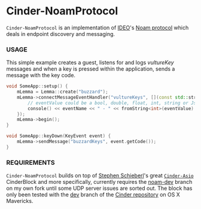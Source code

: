# Cinder-NoamProtocol
`Cinder-NoamProtocol` is an implementation of [IDEO](http://www.ideo.com)'s [Noam protocol](http://noam.io/) which deals in endpoint discovery and messaging.

### USAGE
This simple example creates a guest, listens for and logs *vultureKey* messages and when a key is pressed within the application, sends a message with the key code.
```C++
void SomeApp::setup() {
    mLemma = Lemma::create("buzzard");
    mLemma->connectMessageEventHandler("vultureKeys", [](const std::string& eventName, const std::string& eventValue) {
        // eventValue could be a bool, double, float, int, string or JsonTree
        console() << eventName << " - " << fromString<int>(eventValue) << std::endl;
    });
    mLemma->begin();
}

void SomeApp::keyDown(KeyEvent event) {
    mLemma->sendMessage("buzzardKeys", event.getCode());
}
```

### REQUIREMENTS
`Cinder-NoamProtocol` builds on top of [Stephen Schieberl](http://www.bantherewind.com)'s great [`Cinder-Asio`](https://github.com/BanTheRewind/Cinder-Asio) CinderBlock and more specifically, currently requires the [noam-dev](https://github.com/pizthewiz/Cinder-Asio/tree/noam-dev) branch on my own fork until some UDP server issues are sorted out. The block has only been tested with the [dev](https://github.com/Cinder/Cinder/tree/dev) branch of the [Cinder repository](https://github.com/cinder/Cinder) on OS X Mavericks.
